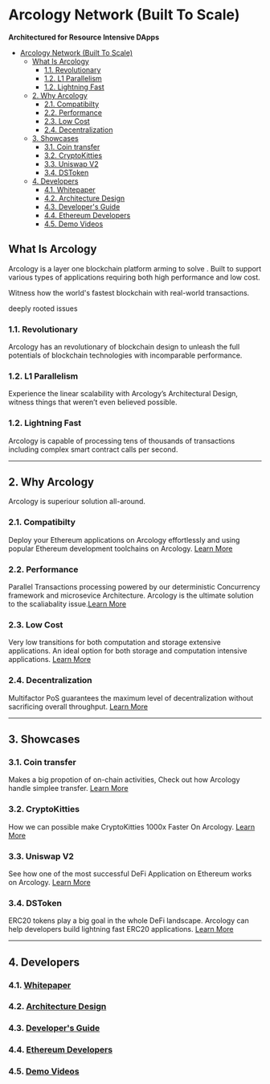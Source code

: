 # Arcology Network (Built To Scale)

**Architectured for Resource Intensive DApps**


- [Arcology Network (Built To Scale)](#arcology-network-built-to-scale)
  - [What Is Arcology](#what-is-arcology)
    - [1.1. Revolutionary](#11-revolutionary)
    - [1.2. L1 Parallelism](#12-l1-parallelism)
    - [1.2. Lightning Fast](#12-lightning-fast)
  - [2. Why Arcology](#2-why-arcology)
    - [2.1. Compatibilty](#21-compatibilty)
    - [2.2. Performance](#22-performance)
    - [2.3. Low Cost](#23-low-cost)
    - [2.4. Decentralization](#24-decentralization)
  - [3. Showcases](#3-showcases)
    - [3.1. Coin transfer](#31-coin-transfer)
    - [3.2. CryptoKitties](#32-cryptokitties)
    - [3.3. Uniswap V2](#33-uniswap-v2)
    - [3.4. DSToken](#34-dstoken)
  - [4. Developers](#4-developers)
    - [4.1. Whitepaper](#41-whitepaper)
    - [4.2. Architecture Design](#42-architecture-design)
    - [4.3. Developer's Guide](#43-developers-guide)
    - [4.4. Ethereum Developers](#44-ethereum-developers)
    - [4.5. Demo Videos](#45-demo-videos)
  
## What Is Arcology
Arcology is a layer one blockchain platform arming to solve . Built to support various types of applications requiring both high performance and low cost.



Witness how the world's fastest blockchain with real-world transactions. 



deeply rooted issues

### 1.1. Revolutionary
Arcology has an revolutionary of blockchain design to unleash the full potentials of blockchain technologies with incomparable performance.

### 1.2. L1 Parallelism 
Experience the linear scalability with Arcology’s Architectural Design, witness things that weren’t even believed possible.

### 1.2. Lightning Fast 
Arcology is capable of processing tens of thousands of transactions including complex smart contract calls per second.

---

## 2. Why Arcology
Arcology is superiour solution all-around.

### 2.1. Compatibilty
Deploy your Ethereum applications on Arcology effortlessly and using popular Ethereum development toolchains on Arcology.  [Learn More](./why-arcology/compatibilty.md) 

### 2.2. Performance
Parallel Transactions processing powered by our deterministic Concurrency framework and microsevice Architecture. Arcology is the ultimate solution to the scaliabality issue.[Learn More](./why-arcology/performance.md) 

### 2.3. Low Cost
Very low transitions for both computation and storage extensive applications. An ideal option for both storage and computation intensive applications. [Learn More](./why-arcology/lowcost.md)

### 2.4. Decentralization
Multifactor PoS guarantees the maximum level of decentralization without sacrificing overall throughput. [Learn More](./why-arcology/decentralization.md)

---

## 3. Showcases

### 3.1. Coin transfer

Makes a big propotion of on-chain activities, Check out how Arcology handle simplee transfer. [Learn More](../content/showcases/showcases.md)

### 3.2. CryptoKitties

How we can possible make CryptoKitties 1000x Faster On Arcology. [Learn More](../content/showcases/showcases.md)


### 3.3. Uniswap V2

See how one of the most successful DeFi Application on Ethereum works on Arcology. [Learn More](../content/showcases/showcases.md)


### 3.4. DSToken

ERC20 tokens play a big goal in the whole DeFi landscape. Arcology can help developers build lightning fast ERC20 applications. [Learn More](../content/showcases/showcases.md)

---
## 4. Developers

### 4.1. [Whitepaper](https://docs.arcology.network/docs/introduction.html)
### 4.2. [Architecture Design](./developers/architecture/architecture-overview.md)
### 4.3. [Developer's Guide](./developers/programming/arcology/concurrent-programming-guide.md)
### 4.4. [Ethereum Developers](./developers/programming/ethereum/ethereum-programming-guide.md)
### 4.5. [Demo Videos](https://www.youtube.com/channel/UCkX5FKU1BU4wTmXZlEbmOhA)
